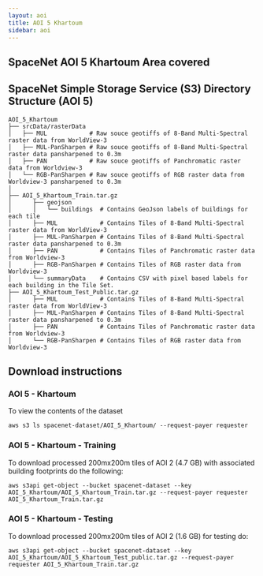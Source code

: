 ```yaml
---
layout: aoi
title: AOI 5 Khartoum
sidebar: aoi
---
```

## SpaceNet AOI 5 Khartoum Area covered
<script src="https://embed.github.com/view/geojson/SpaceNetChallenge/utilities/spacenetV3/spacenetutilities/datasets/AOI_5_Khartoum/AOI_5_Khartoum_SrcTindexex.geojson"></script>


## SpaceNet Simple Storage Service (S3) Directory Structure (AOI 5)
```
AOI_5_Khartoum
├── srcData/rasterData
│   ├── MUL            # Raw souce geotiffs of 8-Band Multi-Spectral raster data from WorldView-3
│   ├── MUL-PanSharpen # Raw souce geotiffs of 8-Band Multi-Spectral raster data pansharpened to 0.3m
│   ├── PAN            # Raw souce geotiffs of Panchromatic raster data from Worldview-3
│   └── RGB-PanSharpen # Raw souce geotiffs of RGB raster data from Worldview-3 pansharpened to 0.3m
│      
├── AOI_5_Khartoum_Train.tar.gz
│      ├── geojson
│      │   └── buildings  # Contains GeoJson labels of buildings for each tile
│      ├── MUL            # Contains Tiles of 8-Band Multi-Spectral raster data from WorldView-3
│      ├── MUL-PanSharpen # Contains Tiles of 8-Band Multi-Spectral raster data pansharpened to 0.3m
│      ├── PAN            # Contains Tiles of Panchromatic raster data from Worldview-3
│      ├── RGB-PanSharpen # Contains Tiles of RGB raster data from Worldview-3
│      └── summaryData    # Contains CSV with pixel based labels for each building in the Tile Set.
├── AOI_5_Khartoum_Test_Public.tar.gz
│      ├── MUL            # Contains Tiles of 8-Band Multi-Spectral raster data from WorldView-3
│      ├── MUL-PanSharpen # Contains Tiles of 8-Band Multi-Spectral raster data pansharpened to 0.3m
│      ├── PAN            # Contains Tiles of Panchromatic raster data from Worldview-3
│      └── RGB-PanSharpen # Contains Tiles of RGB raster data from Worldview-3      
```
## Download instructions

### AOI 5 - Khartoum
To view the contents of the dataset
```commandline
aws s3 ls spacenet-dataset/AOI_5_Khartoum/ --request-payer requester
```

### AOI 5 - Khartoum - Training
To download processed 200mx200m tiles of AOI 2 (4.7 GB) with associated building footprints do the following:
```
aws s3api get-object --bucket spacenet-dataset --key AOI_5_Khartoum/AOI_5_Khartoum_Train.tar.gz --request-payer requester AOI_5_Khartoum_Train.tar.gz
```

### AOI 5 - Khartoum - Testing
To download processed 200mx200m tiles of AOI 2 (1.6 GB) for testing do:
```
aws s3api get-object --bucket spacenet-dataset --key AOI_5_Khartoum/AOI_5_Khartoum_Test_public.tar.gz --request-payer requester AOI_5_Khartoum_Train.tar.gz
```